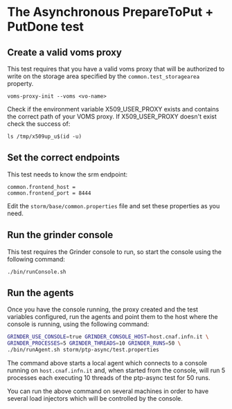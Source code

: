 # The Asynchronous PrepareToPut + PutDone test

## Create a valid voms proxy 

This test requires that you have a valid voms proxy
that will be authorized to write on the storage area
specified by the `common.test_storagearea` property. 

```
voms-proxy-init --voms <vo-name>
```

Check if the environment variable X509\_USER\_PROXY exists
and contains the correct path of your VOMS proxy. 
If X509\_USER\_PROXY doesn't exist check the success of:

```
ls /tmp/x509up_u$(id -u)
```

## Set the correct endpoints

This test needs to know the srm endpoint:

```properties
common.frontend_host = 
common.frontend_port = 8444
```

Edit the `storm/base/common.properties` file and set 
these properties as you need.

## Run the grinder console

This test requires the Grinder console to run, so start
the console using the following command:

    ./bin/runConsole.sh

## Run the agents

Once you have the console running, the proxy created and 
the test variables configured, run the agents and point
them to the host where the console is running, using the
following command:

```bash
GRINDER_USE_CONSOLE=true GRINDER_CONSOLE_HOST=host.cnaf.infn.it \
GRINDER_PROCESSES=5 GRINDER_THREADS=10 GRINDER_RUNS=50 \
./bin/runAgent.sh storm/ptp-async/test.properties
```

The command above starts a local agent which connects to a 
console running on `host.cnaf.infn.it` and, when started from
the console, will run 5 processes each executing 10 threads 
of the ptp-async test for 50 runs.

You can run the above command on several machines in order
to have several load injectors which will be controlled 
by the console.